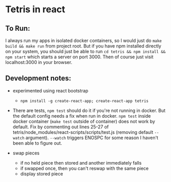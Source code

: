 # Tetris in react

## To Run:

I always run my apps in isolated docker containers, so I would just do `make build && make run` from project root.
But if you have npm installed directly on your system, you should just be able to run `cd tetris && npm install && npm start` which starts a server on port 3000.  Then of course just visit localhost:3000 in your browser.

## Development notes:
- experimented using react bootstrap
  - `npm install -g create-react-app; create-react-app tetris`

- There are tests, `npm test` should do it if you're not running in docker. But the default config needs a fix when run in docker. `npm test` inside docker container (`make test` outside of container) does not work by default.  Fix by commenting out lines 25-27 of tetris/node_modules/react-scripts/scripts/test.js (removing default `--watch` argument). `--watch` triggers ENOSPC for some reason I haven't been able to figure out.


- swap pieces
  - if no held piece then stored and another immediately falls
  - if swapped once, then you can't reswap with the same piece
  - display stored piece
